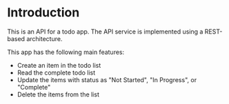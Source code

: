 # Introduction

This is an API for a todo app. The API service is implemented using a REST-based architecture.

This app has the following main features:

- Create an item in the todo list
- Read the complete todo list
- Update the items with status as "Not Started", "In Progress", or "Complete"
- Delete the items from the list

